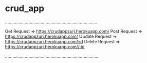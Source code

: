 # crud_app

...........................................................................

Get Request => https://crudappzuri.herokuapp.com/
Post Request => https://crudappzuri.herokuapp.com/
Update Request => https://crudappzuri.herokuapp.com/:id
Delete Request => https://crudappzuri.herokuapp.com//:id

............................................................................
